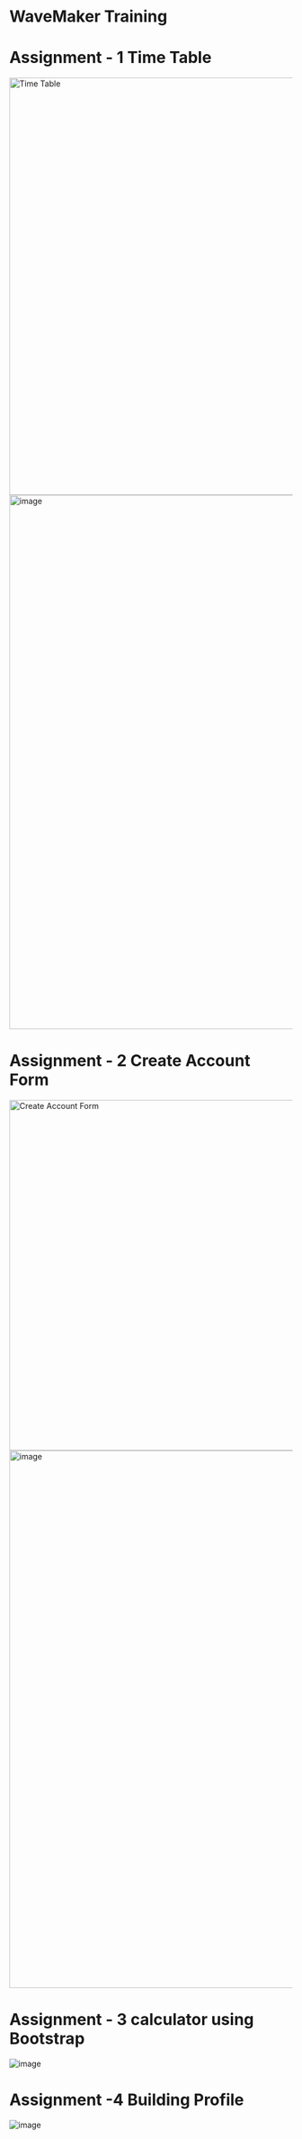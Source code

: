 # WaveMaker Training

# Assignment - 1 Time Table

<img width="743" alt="Time Table" src="https://github.com/user-attachments/assets/836c0bbf-66bc-4d22-b07d-c5277face88e">

<img width="951" alt="image" src="https://github.com/user-attachments/assets/cdc38657-e38e-4c31-9f8d-388aa650cb89">


# Assignment - 2 Create Account Form

<img width="624" alt="Create Account Form" src="https://github.com/user-attachments/assets/91689982-61b2-4fc3-88bc-e9e25bce1c60">

<img width="957" alt="image" src="https://github.com/user-attachments/assets/40fffabf-abc1-48f0-8b83-dfcdbda34e83">

# Assignment - 3 calculator using Bootstrap

![image](https://github.com/user-attachments/assets/d708a82e-5d37-4230-b362-6c1b21b5ee2b)


# Assignment -4 Building Profile

![image](https://github.com/user-attachments/assets/25905059-183a-493d-97a1-79f27a330cfd)




